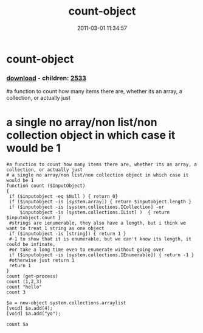 ﻿---
pid:            2532
poster:         karl prosser
title:          count-object
date:           2011-03-01 11:34:57
format:         posh
parent:         0
parent:         0
children:       2533
---

# count-object

### [download](2532.ps1) - children: [2533](2533.md)

#a function to count how many items there are, whether its an array, a collection, or actually just
# a single no array/non list/non collection object in which case it would be 1

```posh
#a function to count how many items there are, whether its an array, a collection, or actually just
# a single no array/non list/non collection object in which case it would be 1
function count ($InputObject)
{
 if ($inputobject -eq $Null ) { return 0}
 if ($inputobject -is [system.array]) { return $inputobject.length }
 if ($inputobject -is [system.collections.ICollection] -or 
     $inputobject -is [system.collections.IList] )  { return $inputobject.count }
 #strings are ienumerable, they also have a length, but i think we want to treat 1 string as one object
 if ($inputobject -is [string]) { return 1 }
 #-1 to show that it is enumerable, but we can't know its length, it could be infinate, 
 #or take a long time even to enumerate without going over 
 if ($inputobject -is [system.collections.IEnumerable]) { return -1 }
 #otherwise just return 1
 return 1
}
count (get-process)
count (1,2,3)
count "hello"
count 3

$a = new-object system.collections.arraylist
[void] $a.add(4);
[void] $a.add("yo");

count $a




```
